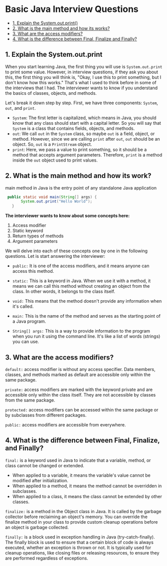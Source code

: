 # Basic Java Interview Questions


+ [1. Explain the System.out.print()](#1-explain-the-systemoutprint)
+ [2. What is the main method and how its works?](#2-what-is-the-main-method-and-how-its-work)
+ [3. What are the access modifiers?](#3-what-are-the-access-modifiers)
+ [4. What is the difference between Final, Finalize and Finally?](#4-what-is-the-difference-between-final-finalize-and-finally)
  

## 1. Explain the System.out.print

When you start learning Java, the first thing you will use is `System.out.print` to print some value. However, in interview questions, if they ask you about this, the first thing you will think is, "Okay, I use this to print something, but I don't know how this works." That's what I used to think before in some of the interviews that I had. The interviewer wants to know if you understand the basics of classes, objects, and methods.

Let's break it down step by step. First, we have three components: `System`, `out`, and `print`.

- `System`: The first letter is capitalized, which means in Java, you should know that any class should start with a capital letter. So you will say that `System` is a class that contains fields, objects, and methods.
- `out`: We call `out` in the `System` class, so maybe `out` is a field, object, or method. However, since we are calling `print` after `out`, `out` should be an object. So, `out` is a `PrintStream` object.
- `print`: Here, we pass a value to print something, so it should be a method that accepts argument parameters. Therefore, `print` is a method inside the `out` object used to print values.


## 2. What is the main method and how its work?

main method in Java is the entry point of any standalone Java application

```java
 public static void main(String[] args) {
       System.out.print("Hello World");
   }
```

**The interviewer wants to know about some concepts here:**

1. Access modifier
2. Static keyword
3. Return types of methods
4. Argument parameters

We will delve into each of these concepts one by one in the following questions. Let is start answering the interviewer:

- `public:` It is one of the access modifiers, and it means anyone can access this method.

- `static:` This is a keyword in Java. When we use it with a method, it means we can call this method without creating an object from the class. In other words, it belongs to the class itself.

- `void:` This means that the method doesn't provide any information when it's called.

- `main:` This is the name of the method and serves as the starting point of a Java program.

- `String[] args:` This is a way to provide information to the program when you run it using the command line. It's like a list of words (strings) you can use.


## 3. What are the access modifiers?

`default:` access modifier is without any access specifier. Data members, classes, and methods marked as default are accessible only within the same package.

`private:` access modifiers are marked with the keyword private and are accessible only within the class itself. They are not accessible by classes from the same package.

`protected:` access modifiers can be accessed within the same package or by subclasses from different packages.

`public:` access modifiers are accessible from everywhere.


## 4. What is the difference between Final, Finalize, and Finally?
`final:` is a keyword used in Java to indicate that a variable, method, or class cannot be changed or extended.
- When applied to a variable, it means the variable's value cannot be modified after initialization.
- When applied to a method, it means the method cannot be overridden in subclasses.
- When applied to a class, it means the class cannot be extended by other classes.

`finalize:` is a method in the Object class in Java.
It is called by the garbage collector before reclaiming an object's memory.
You can override the finalize method in your class to provide custom cleanup operations before an object is garbage collected.

`finally:` is a block used in exception handling in Java (try-catch-finally).
The finally block is used to ensure that a certain block of code is always executed, whether an exception is thrown or not.
It is typically used for cleanup operations, like closing files or releasing resources, to ensure they are performed regardless of exceptions.
